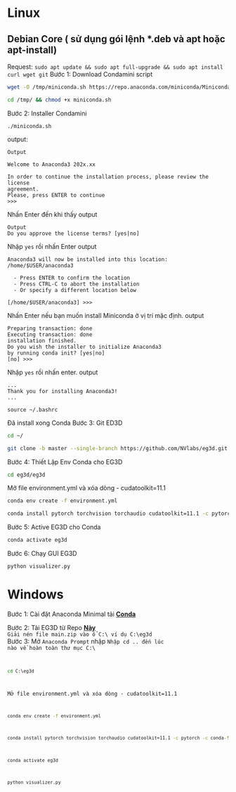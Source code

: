 # Linux
## Debian Core ( sử dụng gói lệnh *.deb và apt hoặc apt-install)
Request: ```sudo apt update && sudo apt full-upgrade && sudo apt install curl wget git```
Bước 1: Download Condamini script
```bash
wget -O /tmp/miniconda.sh https://repo.anaconda.com/miniconda/Miniconda3-latest-Linux-x86_64.sh
```
```bash
cd /tmp/ && chmod +x miniconda.sh
```
Bước 2: Installer Condamini
```
./miniconda.sh
```
output: 
```
Output

Welcome to Anaconda3 202x.xx

In order to continue the installation process, please review the license
agreement.
Please, press ENTER to continue
>>>
```
Nhấn Enter đến khi thấy output
```
Output
Do you approve the license terms? [yes|no]
```
Nhập <code>yes</code> rồi nhấn Enter
output
```
Anaconda3 will now be installed into this location:
/home/$USER/anaconda3

  - Press ENTER to confirm the location
  - Press CTRL-C to abort the installation
  - Or specify a different location below

[/home/$USER/anaconda3] >>>
```
Nhấn Enter nếu bạn muốn install Miniconda ở vị trí mặc định.
output
```
Preparing transaction: done
Executing transaction: done
installation finished.
Do you wish the installer to initialize Anaconda3
by running conda init? [yes|no]
[no] >>>
```
Nhập <code>yes</code> rồi nhấn enter.
output
```
...
Thank you for installing Anaconda3!
...
```
```
source ~/.bashrc
```
Đã install xong Conda
Bước 3:
Git ED3D
```bash
cd ~/
```
```bash
git clone -b master --single-branch https://github.com/NVlabs/eg3d.git
```
Bước 4:
Thiết Lập Env Conda cho EG3D
```bash
cd eg3d/eg3d
```
Mở file environment.yml và xóa dòng - cudatoolkit=11.1
```bash
conda env create -f environment.yml
```
```bash
conda install pytorch torchvision torchaudio cudatoolkit=11.1 -c pytorch -c conda-forge
```
Bước 5:
Active EG3D cho Conda
```bash
conda activate eg3d
```
Bước 6:
Chạy GUI EG3D
```bash
python visualizer.py
```
# Windows
Bước 1:
Cài đặt Anaconda Minimal tải [**Conda**](https://repo.anaconda.com/miniconda/Miniconda3-latest-Windows-x86_64.exe)

Bước 2:
Tải EG3D từ Repo [**Này**](https://github.com/NVlabs/eg3d/archive/refs/heads/main.zip) </br>
<code>Giải nén file main.zip vào ổ C:\\ ví dụ C:\\eg3d</code></br>
Bước 3:
Mở <code>Anaconda Prompt</code> nhập
<code>Nhập cd .. đến lúc nào về hoàn toàn thư mục C:\
```cmd
cd C:\eg3d
```
Mở file environment.yml và xóa dòng - cudatoolkit=11.1
```cmd
conda env create -f environment.yml
```
```cmd
conda install pytorch torchvision torchaudio cudatoolkit=11.1 -c pytorch -c conda-forge
```
```cmd
conda activate eg3d
```
```cmd
python visualizer.py
```
